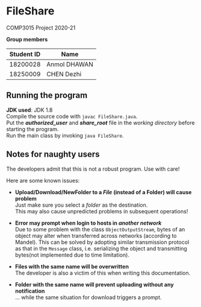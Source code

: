 # FileShare
COMP3015 Project 2020-21

**Group members**

Student ID | Name
---------- | -----
18200028 | Anmol DHAWAN
18250009 | CHEN Dezhi


## Running the program
**JDK used**: JDK 1.8  
Compile the source code with `javac FileShare.java`.   
Put the ***authorized_user*** and ***share_root*** file in the *working directory* 
before starting the program.  
Run the main class by invoking `java FileShare`.

## Notes for naughty users
The developers admit that this is not a robust program. Use with care!

Here are some known issues:
* **Upload/Download/NewFolder to a *File* (instead of a Folder) will cause problem**  
Just make sure you select a *folder* as the destination.  
This may also cause unpredicted problems in subsequent operations!  

* **Error may prompt when login to hosts in *another network***  
Due to some problem with the class `ObjectOutputStream`, bytes of an object may
alter when transferred across networks (according to Mandel). This can be solved
by adopting similar transmission protocol as that in the `Message` class, i.e.
serializing the object and transmitting bytes(not implemented due to time limitation).  

* **Files with the same name will be overwritten**  
The developer is also a victim of this when writing this documentation.

* **Folder with the same name will prevent uploading without any notification**  
... while the same situation for download triggers a prompt.  
